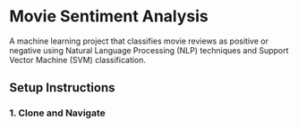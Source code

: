 # Movie Sentiment Analysis

A machine learning project that classifies movie reviews as positive or negative using Natural Language Processing (NLP) techniques and Support Vector Machine (SVM) classification.

## Setup Instructions

### 1. Clone and Navigate
